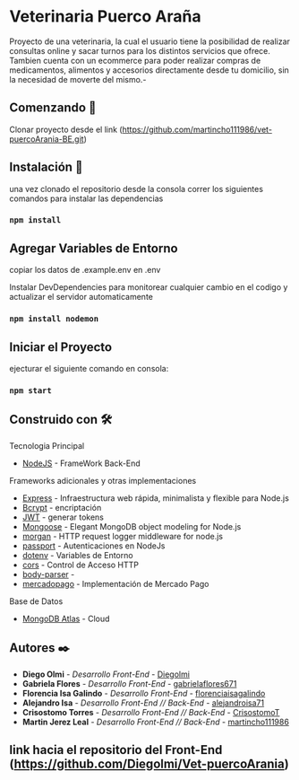 # Veterinaria Puerco Araña
Proyecto de una veterinaria, la cual el usuario tiene la posibilidad de realizar consultas online y sacar turnos para los distintos servicios que ofrece.
Tambien cuenta con un ecommerce para poder realizar compras de medicamentos, alimentos y accesorios directamente desde tu domicilio, sin la necesidad de moverte del mismo.-

## Comenzando 🚀

 Clonar proyecto desde el link (https://github.com/martincho111986/vet-puercoArania-BE.git)



 ## Instalación 🔧
 una vez clonado el repositorio desde la consola correr los siguientes comandos para instalar las dependencias
### `npm install`

 ## Agregar Variables de Entorno
 copiar los datos de .example.env en .env

Instalar DevDependencies
para monitorear cualquier cambio en el codigo y actualizar el servidor automaticamente
### `npm install nodemon`

## Iniciar el Proyecto
ejecturar el siguiente comando en consola: 
### `npm start`

## Construido con 🛠️

Tecnologia Principal
* [NodeJS](https://nodejs.org/es/) - FrameWork Back-End

Frameworks adicionales y otras implementaciones
* [Express](https://expressjs.com/es/) - Infraestructura web rápida, minimalista y flexible para Node.js
* [Bcrypt](https://www.npmjs.com/package/bcryptjs) - encriptación
* [JWT](https://jwt.io/) - generar tokens
* [Mongoose](https://mongoosejs.com/) - Elegant MongoDB object modeling for Node.js
* [morgan](https://www.npmjs.com/package/morgan) - HTTP request logger middleware for node.js
* [passport](http://www.passportjs.org/) - Autenticaciones en NodeJs
* [dotenv](https://www.npmjs.com/package/dotenv) - Variables de Entorno
* [cors](https://www.npmjs.com/package/cors) - Control de Acceso HTTP
* [body-parser](https://www.npmjs.com/package/body-parser) - 
* [mercadopago](https://www.mercadopago.com.ar/developers/es/guides/payments/web-payment-checkout/introduction/) - Implementación de Mercado Pago

Base de Datos
* [MongoDB Atlas](https://www.mongodb.com/cloud/atlas) - Cloud 


## Autores ✒️
* **Diego Olmi** - *Desarrollo Front-End* - [Diegolmi](https://github.com/Diegolmi)
* **Gabriela Flores** - *Desarrollo Front-End* - [gabrielaflores671](https://github.com/gabrielaflores671)
* **Florencia Isa Galindo** - *Desarrollo Front-End* - [florenciaisagalindo](https://github.com/florenciaisagalindo)
* **Alejandro Isa** - *Desarrollo Front-End // Back-End* - [alejandroisa71](https://github.com/alejandroisa71)
* **Crisostomo Torres** - *Desarrollo Front-End // Back-End* - [CrisostomoT](https://github.com/CrisostomoT)
* **Martin Jerez Leal** - *Desarrollo Front-End // Back-End* - [martincho111986](https://github.com/martincho111986)

## link hacia el repositorio del Front-End (https://github.com/Diegolmi/Vet-puercoArania)
